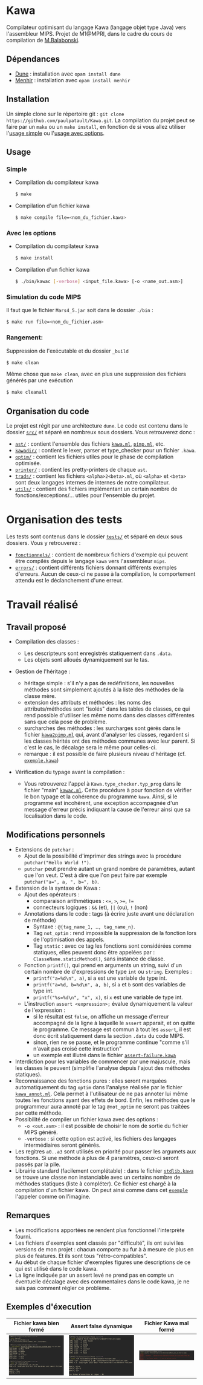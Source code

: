 # Kawa

Compilateur optimisant du langage Kawa (langage objet type Java) vers l'assembleur MIPS.
Projet de M1@MPRI, dans le cadre du cours de compilation de [M.Balabonski](https://www.lri.fr/~blsk/).

## Dépendances

- [Dune](https://dune.build) : installation avec `opam install dune`
- [Menhir](http://gallium.inria.fr/~fpottier/menhir/) : installation avec `opam install menhir`

## Installation

Un simple clone sur le répertoire git : `git clone https://github.com/paulpatault/Kawa.git`.
La compilation du projet peut se faire par un `make` ou un `make install`, en fonction de
si vous allez utiliser l'[usage simple](https://github.com/paulpatault/Kawa#simple)
ou l'[usage avec options](https://github.com/paulpatault/Kawa#avec-les-options).

## Usage

### Simple
  + Compilation du compilateur kawa
      ```bash
      $ make
      ```
  + Compilation d'un fichier kawa
      ```bash
      $ make compile file=<nom_du_fichier.kawa>
      ```

### Avec les options
+ Compilation du compilateur kawa
    ```bash
    $ make install
    ```
+ Compilation d'un fichier kawa
    ```bash
    $ ./bin/kawac [-verbose] <input_file.kawa> [-o <name_out.asm>]
    ```

### Simulation du code MIPS
Il faut que le fichier `Mars4_5.jar` soit dans le dossier `./bin` :
  ```bash
  $ make run file=<nom_du_fichier.asm>
  ```

### Rangement:
Suppression de l'exécutable et du dossier `_build`
```bash
$ make clean
```
Même chose que `make clean`, avec en plus une suppression des fichiers générés par une exécution
```bash
$ make cleanall
```

## Organisation du code
Le projet est régit par une architecture `dune`.
Le code est contenu dans le dossier [`src/`](./src) et séparé en nombreux sous dossiers.
Vous retrouverez donc :
- [`ast/`](./src/ast) : contient l'ensemble des fichiers [`kawa.ml`](./src/ast/kawa.ml), [`pimp.ml`](./src/ast/pimp.ml), etc.
- [`kawadir/`](./src/kawadir) : contient le lexer, parser et type\_checker pour un fichier `.kawa`.
- [`optim/`](./src/optim) : contient les fichiers utiles pour le phase de compilation optimisée.
- [`printer/`](./src/printer) : contient les pretty-printers de chaque `ast`.
- [`trads/`](./src/trads) : contient les fichiers `<alpha>2<beta>.ml`, où `<alpha>` et `<beta>` sont deux
  langages internes de internes de notre compilateur.
- [`utils/`](./src/utils) : contient des fichiers implémentant un certain nombre de fonctions/exceptions/...
  utiles pour l'ensemble du projet.

# Organisation des tests
Les tests sont contenus dans le dossier [`tests/`](./tests) et séparé en deux sous dossiers.
Vous y retrouverez :
- [`fonctionnels/`](./tests/fonctionnels) : contient de nombreux fichiers d'exemple qui peuvent être compilés depuis
  le langage `kawa` vers l'assembleur `mips`.
- [`errors/`](./tests/errors) : contient différents fichiers donnant différents exemples d'erreurs.
  Aucun de ceux-ci ne passe à la compilation, le comportement attendu est le déclanchement
  d'une erreur.

# Travail réalisé
## Travail proposé
- Compilation des classes :
  - Les descripteurs sont enregistrés statiquement dans `.data`.
  - Les objets sont alloués dynamiquement sur le tas.
- Gestion de l'héritage :
  - héritage simple : s'il n'y a pas de redéfinitions, les nouvelles méthodes sont simplement ajoutés
  à la liste des méthodes de la classe mère.
  - extension des attributs et méthodes : les noms des attributs/méthodes sont "isolés" dans
  les tables de classes, ce qui rend possible d'utiliser les même noms dans des classes
  différentes sans que cela pose de problème.
  - surcharches des méthodes : les surcharges sont gérés dans le fichier [`kawa2pimp.ml`](./src/trads/kawa2pimp.ml)
  qui, avant d'analyser les classes, regardent si les classes hérités ont des méthodes communes
  avec leur parent. Si c'est le cas, le décalage sera le même pour celles-ci.
  - remarque : il est possible de faire plusieurs niveau d'héritage (cf. [`exemple.kawa`](./tests/fonctionnels/6-heritage-complexe.kawa))

- Vérification du typage avant la compilation :
  - Vous retrouverez l'appel à `Kawa.type_checker.typ_prog` dans le fichier "main" [`kawac.ml`](./src/kawac.ml).
  Cette procédure à pour fonction de vérifier le bon typage et la cohérence du programme `kawa`.
  Ainsi, si le programme est incohérent, une exception accompagnée d'un message d'erreur
  précis indiquant la cause de l'erreur ainsi que sa localisation dans le code.

## Modifications personnels
- Extensions de `putchar` :
  - Ajout de la possibilité d'imprimer des strings avec la procédure `putchar("Hello World !")`.
  - `putchar` peut prendre autant un grand nombre de paramètres, autant que l'on veut. C'est à dire
  que l'on peut faire par exemple `putchar("a=", a, ", b=", b)`.
- Extension de la syntaxe de Kawa :
  - Ajout des opérateurs :
    - comparaison arithmétiques : `<=`, `>`, `>=`, `!=`
    - connecteurs logiques : `&&` (et), `||` (ou), `!` (non)
  - Annotations dans le code : tags (à écrire juste avant une déclaration de méthode)
    - Syntaxe : `@{tag_name_1, …, tag_name_n}`.
    - Tag `not_optim` : rend impossible la suppression de la fonction lors de l'optimisation des appels.
    - Tag `static` : avec ce tag les fonctions sont considérées comme statiques, elles peuvent donc être appelées par : `ClasseName.staticMethod()`, sans instance de classe.
  - Fonction `printf()`, qui prend en arguments un string, suivi d'un certain nombre de d'expressions de type `int` ou `string`. Exemples :
    - `printf("a=%d\n", a)`, si a est une variable de type int.
    - `printf("a=%d, b=%d\n", a, b)`, si `a` et `b` sont des variables de type int.
    - `printf("%s=%d\n", "x", x)`, si `x` est une variable de type int.
  - L'instruction `assert <expression>;` évalue dynamiquement la valeur de l'expression :
    - si le résultat est `false`, on affiche un message d'erreur accompagné de la ligne à laquelle le `assert` apparait, et on quitte le programme. Ce message est commun à tout les `assert`, il est donc écrit statiquement dans la section `.data` du code MIPS.
    - sinon, rien ne se passe, et le programme continue "comme s'il n'avait pas croisé cette instruction"
    - un exemple est illutré dans le fichier [`assert-failure.kawa`](./tests/errors/assert-failure.kawa)
- Interdiction pour les variables de commencer par une majuscule, mais les classes le peuvent (simplifie l'analyse depuis l'ajout des méthodes statiques).
- Reconnaissance des fonctions pures : elles seront marquées automatiquement du tag `optim`
  dans l'analyse réalisée par le fichier [`kawa_annot.ml`](./src/kawadir/kawa_annot.ml).
  Cela permet à l'utilisateur de ne pas annoter lui même toutes les fonctions ayant des effets de bord.
  Enfin, les méthodes que le programmeur aura annoté par le tag `@not_optim` ne seront pas traitées
  par cette méthode.
- Possibilité de compiler un fichier kawa avec des options :
  - `-o <out.asm>` : il est possible de choisir le nom de sortie du fichier MIPS généré.
  - `-verbose` : si cette option est activé, les fichiers des langages intermédiaires seront générés.
- Les regitres `a0..a3` sont utilisés en priorité pour passer les argumets aux fonctions. Si
  une méthode à plus de 4 paramètres, ceux-ci seront passés par la pile.
- Librairie standard (facilement complétable) : dans le fichier [`stdlib.kawa`](./stdlib/stdlib.kawa)
  se trouve une classe non instanciable avec un certains nombre de méthodes statiques (liste à compléter).
  Ce fichier est chargé à la compilation d'un fichier kawa. On peut ainsi comme dans cet
  [`exemple`](./tests/fonctionnels/11-use_stdlib.kawa) l'appeler comme on l'imagine.


## Remarques
- Les modifications apportées ne rendent plus fonctionnel l'interprète fourni.
- Les fichiers d'exemples sont classés par "difficulté", ils ont suivi les versions de mon projet :
  chacun comporte au fur à à mesure de plus en plus de features. Et ils sont tous "rétro-compatibles".
- Au début de chaque fichier d'exemples figures une descriptions de ce qui est utilisé dans le code kawa.
- La ligne indiquée par un assert levé ne prend pas en compte un éventuelle décalage avec des
  commentaires dans le code kawa, je ne sais pas comment régler ce problème.

## Exemples d'éxecution

| Fichier kawa bien formé | Assert false dynamique | Fichier Kawa mal formé |
|-|-|-|
| ![](./utils/assets/run-full.png) | ![](./utils/assets/run-2.png) | ![](./utils/assets/run-error-1.png) |

